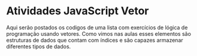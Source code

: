 # Atividades JavaScript Vetor
Aqui serão postados os codigos de uma lista com exercícios de lógica de programação usando vetores. 
Como vimos nas aulas esses elementos são estruturas de dados que contam com índices e são capazes armazenar diferentes tipos de dados.
